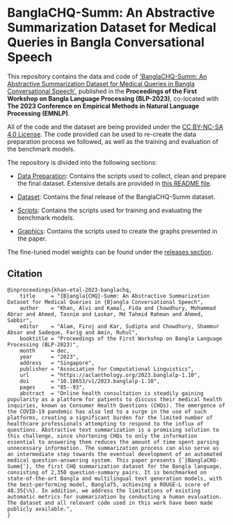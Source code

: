 # BanglaCHQ-Summ: An Abstractive Summarization Dataset for Medical Queries in Bangla Conversational Speech

This repository contains the data and code of ['BanglaCHQ-Summ: An Abstractive Summarization Dataset for Medical Queries in Bangla Conversational Speech'](https://aclanthology.org/2023.banglalp-1.10/), published in the **Proceedings of the First Workshop on Bangla Language Processing (BLP-2023)**, co-located with **The 2023 Conference on Empirical Methods in Natural Language Processing (EMNLP)**.

All of the code and the dataset are being provided under the [CC BY-NC-SA 4.0 License](https://creativecommons.org/licenses/by-nc-sa/4.0/). The code provided can be used to re-create the data preparation process we followed, as well as the training and evaluation of the benchmark models.

The repository is divided into the following sections:

 - [Data Preparation](./Data%20Preparation/): Contains the scripts used to collect, clean and prepare the final dataset. Extensive details are provided in [this README file](./Data%20Preparation/README.md).

 - [Dataset](./Dataset/): Contains the final release of the BanglaCHQ-Summ dataset.

- [Scripts](./Scripts/): Contains the scripts used for training and evaluating the benchmark models.

- [Graphics](./Graphics/): Contains the scripts used to create the graphs presented in the paper.

The fine-tuned model weights can be found under the [releases section](https://github.com/alvi-khan/BanglaCHQ-Summ/releases).


## Citation

```
@inproceedings{khan-etal-2023-banglachq,
    title     = "{B}angla{CHQ}-Summ: An Abstractive Summarization Dataset for Medical Queries in {B}angla Conversational Speech",
    author    = "Khan, Alvi and Kamal, Fida and Chowdhury, Mohammad Abrar and Ahmed, Tasnim and Laskar, Md Tahmid Rahman and Ahmed, Sabbir",
    editor    = "Alam, Firoj and Kar, Sudipta and Chowdhury, Shammur Absar and Sadeque, Farig and Amin, Ruhul",
    booktitle = "Proceedings of the First Workshop on Bangla Language Processing (BLP-2023)",
    month     = dec,
    year      = "2023",
    address   = "Singapore",
    publisher = "Association for Computational Linguistics",
    url       = "https://aclanthology.org/2023.banglalp-1.10",
    doi       = "10.18653/v1/2023.banglalp-1.10",
    pages     = "85--93",
    abstract  = "Online health consultation is steadily gaining popularity as a platform for patients to discuss their medical health inquiries, known as Consumer Health Questions (CHQs). The emergence of the COVID-19 pandemic has also led to a surge in the use of such platforms, creating a significant burden for the limited number of healthcare professionals attempting to respond to the influx of questions. Abstractive text summarization is a promising solution to this challenge, since shortening CHQs to only the information essential to answering them reduces the amount of time spent parsing unnecessary information. The summarization process can also serve as an intermediate step towards the eventual development of an automated medical question-answering system. This paper presents {`}BanglaCHQ-Summ{'}, the first CHQ summarization dataset for the Bangla language, consisting of 2,350 question-summary pairs. It is benchmarked on state-of-the-art Bangla and multilingual text generation models, with the best-performing model, BanglaT5, achieving a ROUGE-L score of 48.35{\%}. In addition, we address the limitations of existing automatic metrics for summarization by conducting a human evaluation. The dataset and all relevant code used in this work have been made publicly available.",
}
```